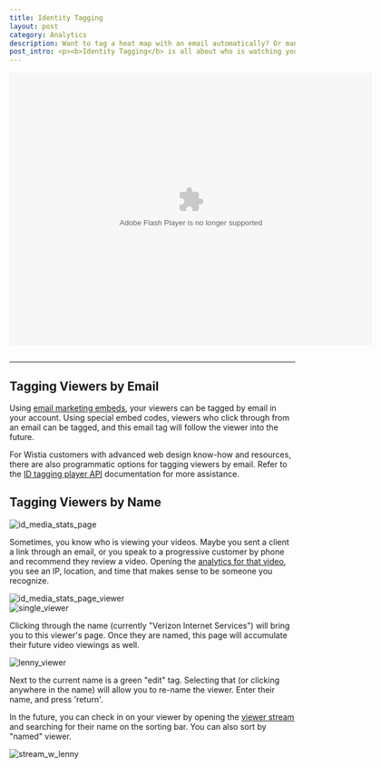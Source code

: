 ```yaml
---
title: Identity Tagging
layout: post
category: Analytics
description: Want to tag a heat map with an email automatically? Or manually enter a name? Learn how here!
post_intro: <p><b>Identity Tagging</b> is all about who is watching your videos, and watching their behavior over time.  Using emails and names, Wistia makes it easy to identify your most engaged viewers.</p>
---
```


<div class="video_embed">
<div id="wistia_36ad88ccb0" class="wistia_embed" style="width:660px;height:495px;" data-video-width="660" data-video-height="495"><object id="wistia_36ad88ccb0_seo" classid="clsid:D27CDB6E-AE6D-11cf-96B8-444553540000" style="display:block;height:480px;position:relative;width:640px;"><param name="movie" value="http://embed.wistia.com/flash/embed_player_v2.0.swf?2012-06-01"></param><param name="allowfullscreen" value="true"></param><param name="allowscriptaccess" value="always"></param><param name="bgcolor" value="#000000"></param><param name="wmode" value="opaque"></param><param name="flashvars" value="customColor=688AAD&hdUrl%5Bheight%5D=960&hdUrl%5Btype%5D=hdflv&hdUrl%5Burl%5D=http%3A%2F%2Fembed.wistia.com%2Fdeliveries%2Ff416273e09d09a93aa1af71b26b136720cc2ebb4.bin&hdUrl%5Bwidth%5D=1280&mediaDuration=26.527&stillUrl=http%3A%2F%2Fembed.wistia.com%2Fdeliveries%2F2f363a7fc2d70d8051a9ace07ff42bece899adb6.jpg%3Fimage_crop_resized%3D640x480&unbufferedSeek=true&videoUrl=http%3A%2F%2Fembed.wistia.com%2Fdeliveries%2Fa68a12b5db766c0ed78d0b7db47d169c46fb6865.bin"></param><embed src="http://embed.wistia.com/flash/embed_player_v2.0.swf?2012-06-01" allowfullscreen="true" allowscriptaccess="always" bgcolor=#000000 flashvars="customColor=688AAD&hdUrl%5Bheight%5D=960&hdUrl%5Btype%5D=hdflv&hdUrl%5Burl%5D=http%3A%2F%2Fembed.wistia.com%2Fdeliveries%2Ff416273e09d09a93aa1af71b26b136720cc2ebb4.bin&hdUrl%5Bwidth%5D=1280&mediaDuration=26.527&stillUrl=http%3A%2F%2Fembed.wistia.com%2Fdeliveries%2F2f363a7fc2d70d8051a9ace07ff42bece899adb6.jpg%3Fimage_crop_resized%3D640x480&unbufferedSeek=true&videoUrl=http%3A%2F%2Fembed.wistia.com%2Fdeliveries%2Fa68a12b5db766c0ed78d0b7db47d169c46fb6865.bin" name="wistia_36ad88ccb0_html" style="display:block;height:100%;position:relative;width:100%;" type="application/x-shockwave-flash" wmode="opaque"></embed></object></div>
<script charset="ISO-8859-1" src="http://fast.wistia.com/static/concat/E-v1.js"></script>
<script>
wistiaEmbed = Wistia.embed("36ad88ccb0", {
  version: "v1",
  videoWidth: 660,
  videoFoam: true,
  videoHeight: 495,
  playerColor: "688AAD"
});
</script>
<script charset="ISO-8859-1" src="http://fast.wistia.com/embed/medias/36ad88ccb0/metadata.js"></script>
</div>

---

## Tagging Viewers by Email

Using [email marketing embeds](/email_marketing.html), your viewers can be tagged by email in your account.  Using special embed codes, viewers who click through from an email can be tagged, and this email tag will follow the viewer into the future.

For Wistia customers with advanced web design know-how and resources, there are also programmatic options for tagging viewers by email.  Refer to the [ID tagging player API](/player-id-tag.html) documentation for more assistance.

## Tagging Viewers by Name

<div class="post_image center"><img src="http://embed.wistia.com/deliveries/6c1f8ce3a1b55fd528903c7fe7c172816a601164.png" alt="id_media_stats_page" /></div>

Sometimes, you know who is viewing your videos.  Maybe you sent a client a link through an email, or you speak to a progressive customer by phone and recommend they review a video.  Opening the [analytics for that video](/media_stats.html), you see an IP, location, and time that makes sense to be someone you recognize.

<div class="post_image center"><img src="http://embed.wistia.com/deliveries/414795a39fb1cfaef24874c56b2355fdb3ad94af.png" alt="id_media_stats_page_viewer" /></div>

<div class="post_image float_right"><img src="http://embed.wistia.com/deliveries/e4342b916b739158f578fe1b545f51eb2670dc3f.png" alt="single_viewer" /></div>

Clicking through the name (currently "Verizon Internet Services") will bring you to this viewer's page.  Once they are named, this page will accumulate their future video viewings as well.

<div class="post_image float_right"><img src="http://embed.wistia.com/deliveries/aec09549631ba0450c630c5c2bcaf5c9bc9fb4bd.png" alt="lenny_viewer" /></div>

Next to the current name is a green "edit" tag.  Selecting that (or clicking anywhere in the name) will allow you to re-name the viewer.  Enter their name, and press 'return'.

In the future, you can check in on your viewer by opening the [viewer stream](/new_analytics#viewer_stream.html) and searching for their name on the sorting bar.  You can also sort by "named" viewer.

<div class="post_image center"><img src="http://embed.wistia.com/deliveries/9624d8a4e4b3c484c72d04bfa2bde57b89813437.png" alt="stream_w_lenny" /></div>

